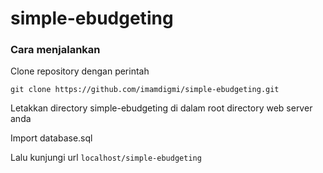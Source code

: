 # simple-ebudgeting

### Cara menjalankan
Clone repository dengan perintah
```
git clone https://github.com/imamdigmi/simple-ebudgeting.git
```

Letakkan directory simple-ebudgeting di dalam root directory web server anda

Import database.sql

Lalu kunjungi url ``localhost/simple-ebudgeting``
